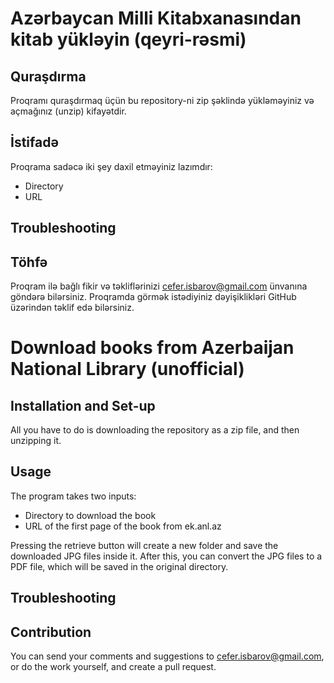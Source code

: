 # Azərbaycan Milli Kitabxanasından kitab yükləyin (qeyri-rəsmi)

## Quraşdırma
Proqramı quraşdırmaq üçün bu repository-ni zip şəklində yükləməyiniz və açmağınız (unzip) kifayətdir.

## İstifadə
Proqrama sadəcə iki şey daxil etməyiniz lazımdır:
- Directory
- URL

## Troubleshooting

## Töhfə
Proqram ilə bağlı fikir və təkliflərinizi cefer.isbarov@gmail.com ünvanına göndərə bilərsiniz. Proqramda görmək istədiyiniz dəyişiklikləri GitHub üzərindən təklif edə bilərsiniz.


# Download books from Azerbaijan National Library (unofficial)

## Installation and Set-up
All you have to do is downloading the repository as a zip file, and then unzipping it.

## Usage
The program takes two inputs:
- Directory to download the book
- URL of the first page of the book from ek.anl.az

Pressing the retrieve button will create a new folder and save the downloaded JPG files inside it. After this, you can convert the JPG files to a PDF file, which will be saved in the original directory.
## Troubleshooting

## Contribution
You can send your comments and suggestions to cefer.isbarov@gmail.com, or do the work yourself, and create a pull request.

